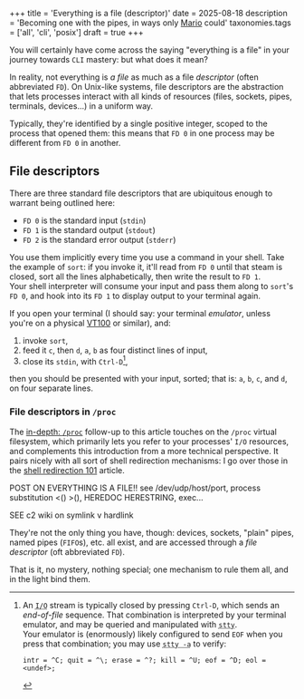 +++
title = 'Everything is a file (descriptor)'
date = 2025-08-18
description = 'Becoming one with the pipes, in ways only [Mario](https://en.wikipedia.org/wiki/Mario) could'
taxonomies.tags = ['all', 'cli', 'posix']
draft = true
+++

You will certainly have come across the saying "everything is a file" in your
journey towards `CLI` mastery: but what does it mean?

In reality, not everything is *a file* as much as a file *descriptor* (often
abbreviated `FD`).  On Unix-like systems, file descriptors are the abstraction
that lets processes interact with all kinds of resources (files, sockets, pipes,
terminals, devices...) in a uniform way.

Typically, they're identified by a single positive integer, scoped to the
process that opened them: this means that `FD 0` in one process may be different
from `FD 0` in another.

## File descriptors

There are three standard file descriptors that are ubiquitous enough to warrant
being outlined here:

- `FD 0` is the standard input (`stdin`)
- `FD 1` is the standard output (`stdout`)
- `FD 2` is the standard error output (`stderr`)

 You use them implicitly every time you use a command in your shell.  Take the
example of `sort`: if you invoke it, it'll read from `FD 0` until that steam is
closed, sort all the lines alphabetically, then write the result to `FD 1`.<br>
   Your shell interpreter will consume your input and pass them along to
`sort`'s `FD 0`, and hook into its `FD 1` to display output to your terminal
again.

If you open your terminal (I should say: your terminal *emulator*, unless you're
on a physical [VT100](https://en.wikipedia.org/wiki/VT100) or similar), and:

1. invoke `sort`,
2. feed it `c`, then `d`, `a`, `b` as four distinct lines of input,
3. close its `stdin`, with `Ctrl-D`[^ctrl-d],

  [^ctrl-d]: An <abbr title="Input/Output">`I/O`</abbr> stream is typically
closed by pressing `Ctrl-D`, which sends an *end-of-file* sequence.
That combination is interpreted by your terminal emulator, and may be
queried and manipulated with <abbr title="Set the options for a terminal
">`stty`</abbr>.<br>
  Your emulator is (enormously) likely configured to send `EOF` when you
press that combination; you may use <abbr title="Print current terminal
settings">`stty -a`</abbr> to verify:
    <pre class="z-code"><code>intr = ^C; quit = ^\; erase = ^?; kill = ^U; <span
    class="term-fg33">eof = ^D</span>; eol = &lt;undef&gt;;</pre></code>

then you should be presented with your input, sorted; that is: `a`, `b`, `c`,
and `d`, on four separate lines.

### File descriptors in `/proc`

The [in-depth: `/proc`](@/flight-rules/in-depth-slash-proc.md) follow-up to
this article touches on the `/proc` virtual filesystem, which primarily
lets you refer to your processes' `I/O` resources, and complements this
introduction from a more technical perspective.  It pairs nicely with
all sort of shell redirection mechanisms: I go over those in the [shell
redirection 101](@/flight-rules/shell-redirection-101.md) article.














POST ON EVERYTHING IS A FILE!! see /dev/udp/host/port, process substitution <() >(), HEREDOC HERESTRING, exec...

SEE c2 wiki on symlink v hardlink










  They're not the only thing you
have, though: devices, sockets, "plain" pipes, named pipes (`FIFO`s), etc. all
exist, and are accessed through a *file descriptor* (oft abbreviated `FD`).

   That is it, no mystery, nothing special; one mechanism to rule them all, and
in the light bind them.<br>
